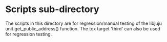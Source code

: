 # Scripts sub-directory

The scripts in this directory are for regression/manual testing of the
libjuju unit.get_public_address() function.  The tox target 'third' can
also be used for regression testing.
